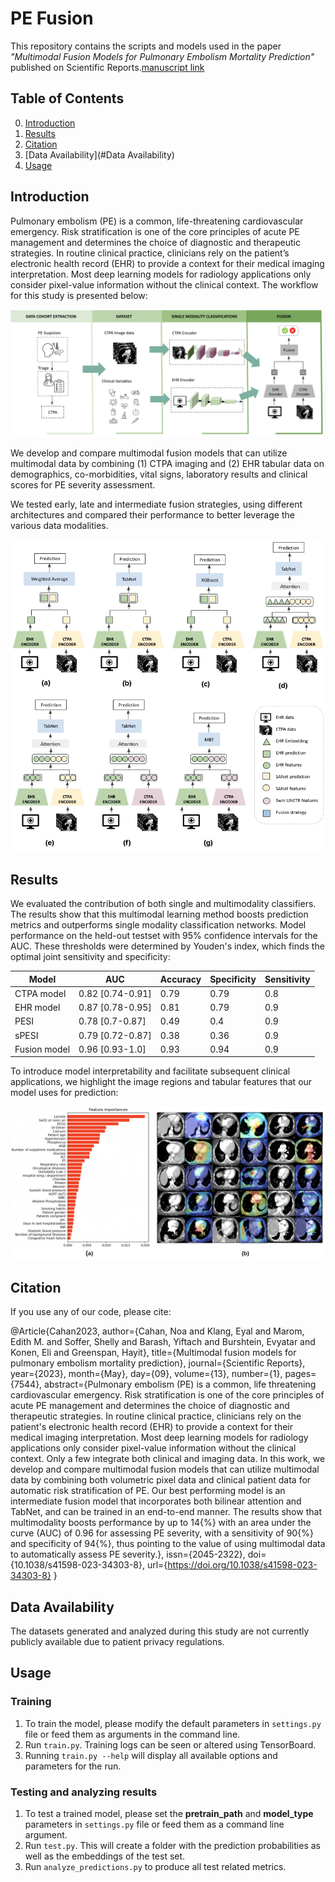 # PE Fusion 

This repository contains the scripts and models used in the paper *"Multimodal Fusion Models for Pulmonary Embolism Mortality Prediction"* published on Scientific Reports.[manuscript link](https://www.nature.com/articles/s41598-023-34303-8)

## Table of Contents
0. [Introduction](#introduction)
0. [Results](#results)
0. [Citation](#citation)
0. [Data Availability](#Data Availability)
0. [Usage](#usage)

## Introduction 

Pulmonary embolism (PE) is a common, life-threatening cardiovascular emergency. 
Risk stratification is one of the core principles of acute PE management and determines the choice of diagnostic and therapeutic strategies. 
In routine clinical practice, clinicians rely on the patient’s electronic health record (EHR) to provide a context for their medical imaging interpretation. Most deep learning models for radiology applications only consider pixel-value information without the clinical context. The workflow for this study is presented below: 

![](./img/workflow.png)

We develop and compare multimodal fusion models that can utilize multimodal data by combining (1) CTPA imaging and (2) EHR tabular data on demographics, co-morbidities, vital signs, laboratory results and clinical scores for PE severity assessment. 
 
We tested early, late and intermediate fusion strategies, using different architectures and compared their performance to better leverage the various data modalities.

![](./img/FusionModels.png)
 

## Results

We evaluated the contribution of both single and multimodality classifiers. The results show that this multimodal learning method boosts prediction metrics and outperforms single modality classification networks. Model performance on the held-out testset with 95% confidence intervals for the AUC. These thresholds were determined by Youden's index, which finds the optimal joint sensitivity and specificity:


|    Model    |       AUC       | Accuracy | Specificity | Sensitivity |
|-------------|-----------------|----------|-------------|-------------|
|CTPA model   |0.82 [0.74-0.91] | 0.79     | 0.79        |   0.8       |
|EHR model    |0.87 [0.78-0.95] | 0.81     | 0.79        |   0.9       |
|PESI         |0.78 [0.7-0.87]  | 0.49     | 0.4         |   0.9       |
|sPESI        |0.79 [0.72-0.87] | 0.38     | 0.36        |   0.9       |
|Fusion model |0.96 [0.93-1.0]  | 0.93     | 0.94        |   0.9       |


To introduce model interpretability and facilitate subsequent clinical applications, we highlight the image regions and tabular features that our model uses for prediction:

![](./img/Explainability.png)

## Citation
If you use any of our code, please cite:

@Article{Cahan2023,
author={Cahan, Noa
and Klang, Eyal
and Marom, Edith M.
and Soffer, Shelly
and Barash, Yiftach
and Burshtein, Evyatar
and Konen, Eli
and Greenspan, Hayit},
title={Multimodal fusion models for pulmonary embolism mortality prediction},
journal={Scientific Reports},
year={2023},
month={May},
day={09},
volume={13},
number={1},
pages={7544},
abstract={Pulmonary embolism (PE) is a common, life threatening cardiovascular emergency. Risk stratification is one of the core principles of acute PE management and determines the choice of diagnostic and therapeutic strategies. In routine clinical practice, clinicians rely on the patient's electronic health record (EHR) to provide a context for their medical imaging interpretation. Most deep learning models for radiology applications only consider pixel-value information without the clinical context. Only a few integrate both clinical and imaging data. In this work, we develop and compare multimodal fusion models that can utilize multimodal data by combining both volumetric pixel data and clinical patient data for automatic risk stratification of PE. Our best performing model is an intermediate fusion model that incorporates both bilinear attention and TabNet, and can be trained in an end-to-end manner. The results show that multimodality boosts performance by up to 14{\%} with an area under the curve (AUC) of 0.96 for assessing PE severity, with a sensitivity of 90{\%} and specificity of 94{\%}, thus pointing to the value of using multimodal data to automatically assess PE severity.},
issn={2045-2322},
doi={10.1038/s41598-023-34303-8},
url={https://doi.org/10.1038/s41598-023-34303-8}
}


## Data Availability 

The datasets generated and analyzed during this study are not currently publicly available due to patient privacy regulations.

## Usage

### Training

1. To train the model, please modify the default parameters in `settings.py` file or feed them as arguments in the command line.
2. Run `train.py`. Training logs can be seen or altered using TensorBoard. 
3. Running `train.py --help` will display all available options and parameters for the run.

### Testing and analyzing results

1. To test a trained model, please set the **pretrain_path** and **model_type** parameters in `settings.py` file or feed them as a command line argument.
2. Run `test.py`. This will create a folder with the prediction probabilities as well as the embeddings of the test set.
3. Run `analyze_predictions.py` to produce all test related metrics.

